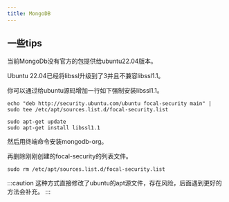 ```yaml
---
title: MongoDB
---
```


## 一些tips

当前MongoDb没有官方的包提供给ubuntu22.04版本。


Ubuntu 22.04已经将libssl升级到了3并且不兼容libssl1.1。

你可以通过给ubuntu源码增加一行如下强制安装libssl1.1。

```
echo "deb http://security.ubuntu.com/ubuntu focal-security main" | sudo tee /etc/apt/sources.list.d/focal-security.list

sudo apt-get update
sudo apt-get install libssl1.1
```

然后用终端命令安装mongodb-org。

再删除刚刚创建的focal-security的列表文件。

```shell
sudo rm /etc/apt/sources.list.d/focal-security.list
```

:::caution
这种方式直接修改了ubuntu的apt源文件，存在风险，后面遇到更好的方法会补充。
:::
